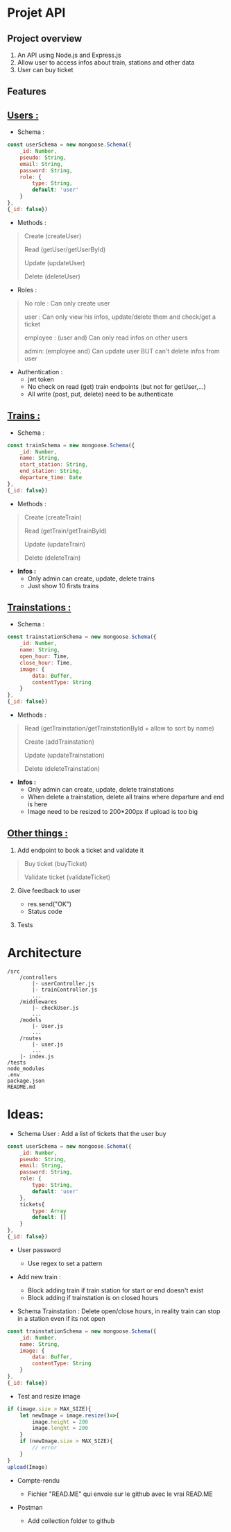 # Projet API
## Project overview
1. An API using Node.js and Express.js
2. Allow user to access infos about train, stations and other data
3. User can buy ticket

## Features
## <ins>Users :</ins>
* Schema :
```js
const userSchema = new mongoose.Schema({
    _id: Number,
    pseudo: String,
    email: String,
    password: String,
    role: {
        type: String,
        default: 'user'
    }
},
{_id: false})
```

* Methods :
> Create (createUser)
>
> Read (getUser/getUserById)
>
> Update (updateUser)
>
> Delete (deleteUser)

* Roles :
> No role : Can only create user
>
> user : Can only view his infos, update/delete them and check/get a ticket
>
> employee : (user and) Can only read infos on other users
>
> admin: (employee and) Can update user BUT can't delete infos from user

* Authentication :
    - jwt token
    - No check on read (get) train endpoints (but not for getUser,...)
    - All write (post, put, delete) need to be authenticate

## <ins>Trains :</ins>
* Schema :
```js
const trainSchema = new mongoose.Schema({
    _id: Number,
    name: String,
    start_station: String,
    end_station: String,
    departure_time: Date
},
{_id: false})
```

* Methods :
> Create (createTrain)
>
> Read (getTrain/getTrainById)
>
> Update (updateTrain)
>
> Delete (deleteTrain)

* **Infos :**
    - Only admin can create, update, delete trains
    - Just show 10 firsts trains

## <ins>Trainstations :</ins>
* Schema :
```js
const trainstationSchema = new mongoose.Schema({
    _id: Number,
    name: String,
    open_hour: Time,
    close_hour: Time,
    image: {
        data: Buffer,
        contentType: String
    }
},
{_id: false})
```

* Methods :
> Read (getTrainstation/getTrainstationById + allow to sort by name)
>
> Create (addTrainstation)
>
> Update (updateTrainstation)
>
> Delete (deleteTrainstation)

* **Infos :**
    - Only admin can create, update, delete trainstations
    - When delete a trainstation, delete all trains where departure and end is here
    - Image need to be resized to 200*200px if upload is too big

## <ins>Other things :</ins>
1. Add endpoint to book a ticket and validate it
> Buy ticket (buyTicket)
>
> Validate ticket (validateTicket)

2. Give feedback to user
    - res.send("OK")
    - Status code

3. Tests

# Architecture
```
/src
    /controllers
        |- userController.js
        |- trainController.js
        ...
    /middlewares
        |- checkUser.js
        ...
    /models
        |- User.js
        ...
    /routes
        |- user.js
        ...
    |- index.js
/tests
node_modules
.env
package.json
README.md
```

# Ideas:
* Schema User :
Add a list of tickets that the user buy
```js
const userSchema = new mongoose.Schema({
    _id: Number,
    pseudo: String,
    email: String,
    password: String,
    role: {
        type: String,
        default: 'user'
    },
    tickets{
        type: Array
        default: []
    }
},
{_id: false})
```

* User password
    - Use regex to set a pattern

* Add new train :
    - Block adding train if train station for start or end doesn't exist
    - Block adding if trainstation is on closed hours

* Schema Trainstation :
Delete open/close hours, in reality train can stop in a station even if its not open
```js
const trainstationSchema = new mongoose.Schema({
    _id: Number,
    name: String,
    image: {
        data: Buffer,
        contentType: String
    }
},
{_id: false})
```

* Test and resize image
```js
if (image.size > MAX_SIZE){
    let newImage = image.resize()=>{
        image.height = 200
        image.lenght = 200
    }
    if (newImage.size > MAX_SIZE){
        // error
    }
}
upload(Image)
```

* Compte-rendu
    - Fichier "READ.ME" qui envoie sur le github avec le vrai READ.ME

* Postman
    - Add collection folder to github